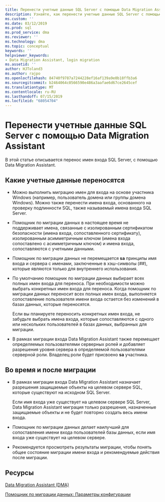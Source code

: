 ```yaml
---
title: Перенести учетные данные SQL Server с помощью Data Migration Assistant | Документация Майкрософт
description: Узнайте, как перенести учетные данные SQL Server с помощью Data Migration Assistant
ms.custom: ''
ms.date: 03/12/2019
ms.prod: sql
ms.prod_service: dma
ms.reviewer: ''
ms.technology: dma
ms.topic: conceptual
keywords: ''
helpviewer_keywords:
- Data Migration Assistant, login migration
ms.assetid: ''
author: HJToland3
ms.author: rajpo
ms.openlocfilehash: 84740f9787a7244228ef16af139a9e0b18ffb3a6
ms.sourcegitcommit: b2464064c0566590e486a3aafae6d67ce2645cef
ms.translationtype: MT
ms.contentlocale: ru-RU
ms.lasthandoff: 07/15/2019
ms.locfileid: "68054704"
---
```

# <a name="migrate-sql-server-logins-with-data-migration-assistant"></a>Перенести учетные данные SQL Server с помощью Data Migration Assistant

В этой статье описывается перенос имен входа SQL Server, с помощью Data Migration Assistant. 

## <a name="which-logins-are-migrated"></a>Какие учетные данные переносятся

- Можно выполнить миграцию имен для входа на основе участника Windows (например, пользователь домена или группы домена Windows). Можно также перенести имена входа, основанного на проверку подлинности SQL, также называемый имена входа SQL Server.

- Помощник по миграции данных в настоящее время не поддерживает имена, связанные с изолированным сертификатом безопасности (имена входа, сопоставленного сертификату), изолированным асимметричным ключом (имена входа сопоставлено с асимметричным ключом) и имена входа, сопоставляются с учетными данными.

- Помощник по миграции данных не перемещается **sa** принципы имя входа и сервера с именами, заключенные в хэш-символы (\#\#), которые являются только для внутреннего использования.

- По умолчанию помощник по миграции данных выбирает всех полных имен входа для переноса. При необходимости можно выбрать конкретных имен входа для переноса. Когда помощник по миграции данных переносит всех полных имен входа, выполняется сопоставление пользователя имени входа остается без изменений в базах данных, которые переносятся. 

  Если вы планируете переносить конкретных имен входа, не забудьте выбрать имена входа, которые сопоставляются с одного или нескольких пользователей в базах данных, выбранных для миграции.

- В рамках миграции входа Data Migration Assistant также перемещает определяемых пользователями серверных ролей и добавляет разрешения уровня сервера в определяемой пользователями серверной роли. Владелец роли будет присвоено **sa** участника.

## <a name="during-and-after-migration"></a>Во время и после миграции

- В рамках миграции входа Data Migration Assistant назначает разрешения защищаемые объекты на целевом сервере SQL, которые существуют на исходном SQL Server. 

  Если имя входа уже существует на целевом сервере SQL Server, Data Migration Assistant миграция только разрешения, назначенные защищаемые объекты и не будет повторно создать весь имени входа.

- Помощник по миграции данных делает наилучший для сопоставления имени входа пользователей базы данных, если имя входа уже существует на целевом сервере.

- Рекомендуется просмотреть результаты миграции, чтобы понять общее состояние миграции имени входа и рекомендуемые действия после миграции.

## <a name="resources"></a>Ресурсы

[Data Migration Assistant (DMA)](../dma/dma-overview.md)

[Помощник по миграции данных: Параметры конфигурации](../dma/dma-configurationsettings.md)

